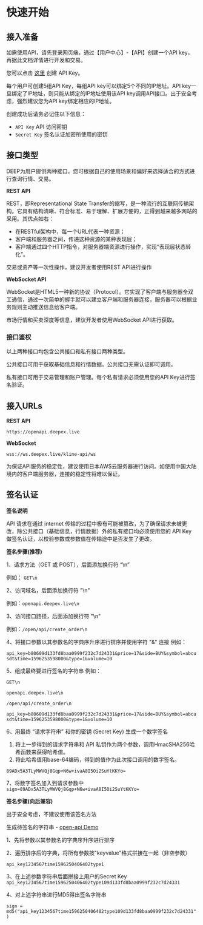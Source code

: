 # 快速开始

## 接入准备
如需使用API，请先登录网页端，通过【用户中心】-【API】创建一个API key，再据此文档详情进行开发和交易。

您可以点击 [这里](https://www.deepex.live/personal/apiManagement) 创建 API Key。

每个用户可创建5组API Key，每组API key可以绑定5个不同的IP地址。API key一旦绑定了IP地址，则只能从绑定的IP地址使用该API key调用API接口。出于安全考虑，强烈建议您为API key绑定相应的IP地址。

创建成功后请务必记住以下信息：

- `API Key`  API 访问密钥
- `Secret Key` 签名认证加密所使用的密钥

## 接口类型
DEEP为用户提供两种接口，您可根据自己的使用场景和偏好来选择适合的方式进行查询行情、交易。

**REST API**

REST，即Representational State Transfer的缩写，是一种流行的互联网传输架构。它具有结构清晰、符合标准、易于理解、扩展方便的，正得到越来越多网站的采用。其优点如右：

- 在RESTful架构中，每一个URL代表一种资源；
- 客户端和服务器之间，传递这种资源的某种表现层；
- 客户端通过四个HTTP指令，对服务器端资源进行操作，实现“表现层状态转化”。 

交易或资产等一次性操作，建议开发者使用REST API进行操作

**WebSocket API**

WebSocket是HTML5一种新的协议（Protocol）。它实现了客户端与服务器全双工通信，通过一次简单的握手就可以建立客户端和服务器连接，服务器可以根据业务规则主动推送信息给客户端。

市场行情和买卖深度等信息，建议开发者使用WebSocket API进行获取。

### 接口鉴权

以上两种接口均包含公共接口和私有接口两种类型。

公共接口可用于获取基础信息和行情数据。公共接口无需认证即可调用。

私有接口可用于交易管理和账户管理。每个私有请求必须使用您的API Key进行签名验证。

## 接入URLs

**REST API**

`https://openapi.deepex.live`

**WebSocket**

`wss://ws.deepex.live/kline-api/ws`

为保证API服务的稳定性，建议使用日本AWS云服务器进行访问。如使用中国大陆境内的客户端服务器，连接的稳定性将难以保证。


## 签名认证

**签名说明**

API 请求在通过 internet 传输的过程中极有可能被篡改，为了确保请求未被更改，除公共接口（基础信息，行情数据）外的私有接口均必须使用您的 API Key 做签名认证，以校验参数或参数值在传输途中是否发生了更改。

**签名步骤(推荐)**
    
1、请求方法（GET 或 POST），后面添加换行符 “\n”

例如： `GET\n`

2、访问域名，后面添加换行符 "\n"

例如：`openapi.deepex.live\n`

3、访问接口路径，后面添加换行符 "\n"

例如：`/open/api/create_order\n`

4、将接口参数以其参数名的字典序升序进行排序并使用字符 "&" 连接
例如：

`api_key=b80609d133fd8baa0999f232c7d24331&price=17&side=BUY&symbol=abcusdt&time=1596253598000&type=1&volume=10`

5、组成最终要进行签名的字符串
例如：

`GET\n`

`openapi.deepex.live\n`

`/open/api/create_order\n`

`api_key=b80609d133fd8baa0999f232c7d24331&price=17&side=BUY&symbol=abcusdt&time=1596253598000&type=1&volume=10`

6、用最终 “请求字符串” 和你的密钥 (Secret Key) 生成一个数字签名
1. 将上一步得到的请求字符串和 API 私钥作为两个参数，调用HmacSHA256哈希函数来获得哈希值。
2. 将此哈希值用base-64编码，得到的值作为此次接口调用的数字签名。
   
`89ADx5A3TLyMWVQj8Gqp+N6w+ivaA8I5Oi2SuYtKKYo=`

7、将数字签名加入到请求参数中
`sign=89ADx5A3TLyMWVQj8Gqp+N6w+ivaA8I5Oi2SuYtKKYo=`


**签名步骤(向后兼容)**

出于安全考虑，不建议使用该签名方法

生成待签名的字符串
    -   [open-api Demo](#open-api-java)
    
1、先将参数以其参数名的字典序升序进行排序

2、遍历排序后的字典，将所有参数按"keyvalue"格式拼接在一起（非空参数）

`api_key1234567time1596250406402type1`

3、在上述参数字符串后面拼接上用户的Secret Key
`api_key1234567time1596250406402type109d133fd8baa0999f232c7d24331`

4、对上述字符串进行MD5得出签名字符串

`sign = md5("api_key1234567time1596250406402type109d133fd8baa0999f232c7d24331")`

